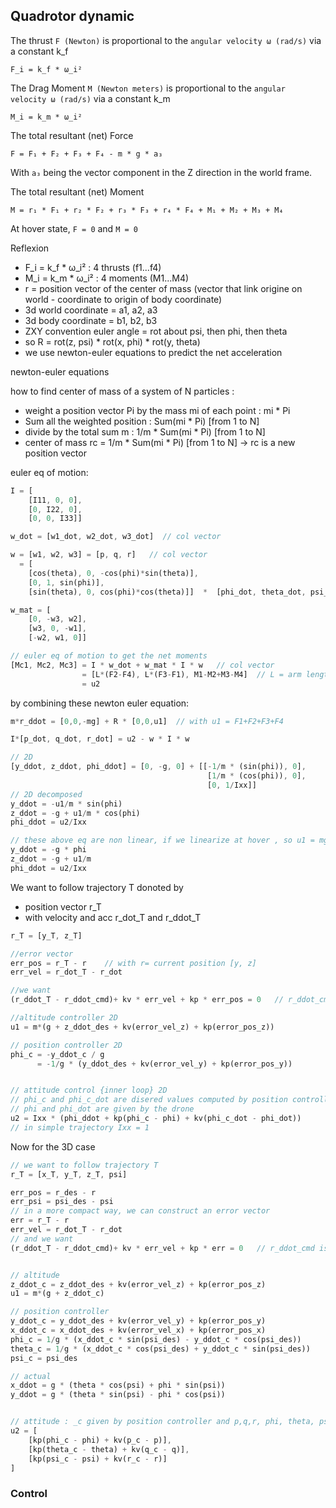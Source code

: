 ## Quadrotor dynamic

The thrust `F (Newton)` is proportional to the `angular velocity ω (rad/s)` via a constant k_f
```
F_i = k_f * ω_i²
```

The Drag Moment `M (Newton meters)` is proportional to the `angular velocity ω (rad/s)` via a constant k_m
```
M_i = k_m * ω_i²
```

The total resultant (net) Force
```
F = F₁ + F₂ + F₃ + F₄ - m * g * a₃
```
With `a₃` being the vector component in the Z direction in the world frame.  

The total resultant (net) Moment
```
M = r₁ * F₁ + r₂ * F₂ + r₃ * F₃ + r₄ * F₄ + M₁ + M₂ + M₃ + M₄
```  

At hover state, `F = 0` and `M = 0`



Reflexion
- F_i = k_f * ω_i² : 4 thrusts (f1...f4)
- M_i = k_m * ω_i² : 4 moments (M1...M4)
- r = position vector of the center of mass (vector that link origine on world - coordinate to origin of body coordinate)
- 3d world coordinate = a1, a2, a3
- 3d body coordinate = b1, b2, b3
- ZXY convention euler angle = rot about psi, then phi, then theta
- so R = rot(z, psi) * rot(x, phi) * rot(y, theta)
- we use newton-euler equations to predict the net acceleration

newton-euler equations

how to find center of mass of a system of N particles :
- weight a position vector Pi by the mass mi of each point : mi * Pi
- Sum all the weighted position : Sum(mi * Pi)    [from 1 to N]
- divide by the total sum m : 1/m * Sum(mi * Pi)  [from 1 to N]
- center of mass rc = 1/m * Sum(mi * Pi)  [from 1 to N]  -> rc is a new position vector

euler eq of motion:
```rust
I = [
    [I11, 0, 0],
    [0, I22, 0],
    [0, 0, I33]]

w_dot = [w1_dot, w2_dot, w3_dot]  // col vector

w = [w1, w2, w3] = [p, q, r]   // col vector
  = [
    [cos(theta), 0, -cos(phi)*sin(theta)],
    [0, 1, sin(phi)],
    [sin(theta), 0, cos(phi)*cos(theta)]]  *  [phi_dot, theta_dot, psi_dot]

w_mat = [
    [0, -w3, w2],
    [w3, 0, -w1],
    [-w2, w1, 0]]

// euler eq of motion to get the net moments
[Mc1, Mc2, Mc3] = I * w_dot + w_mat * I * w   // col vector
                = [L*(F2-F4), L*(F3-F1), M1-M2+M3-M4]  // L = arm length
                = u2

```

by combining these newton euler equation:
```rust
m*r_ddot = [0,0,-mg] + R * [0,0,u1]  // with u1 = F1+F2+F3+F4

I*[p_dot, q_dot, r_dot] = u2 - w * I * w

// 2D
[y_ddot, z_ddot, phi_ddot] = [0, -g, 0] + [[-1/m * (sin(phi)), 0],     * [u1, u2]
                                            [1/m * (cos(phi)), 0],
                                            [0, 1/Ixx]]
// 2D decomposed
y_ddot = -u1/m * sin(phi)
z_ddot = -g + u1/m * cos(phi)
phi_ddot = u2/Ixx

// these above eq are non linear, if we linearize at hover , so u1 = mg, phi=0, we have
y_ddot = -g * phi
z_ddot = -g + u1/m
phi_ddot = u2/Ixx
```
We want to follow trajectory T donoted by
- position vector r_T
- with velocity and acc r_dot_T and r_ddot_T

```rust
r_T = [y_T, z_T]

//error vector
err_pos = r_T - r    // with r= current position [y, z]
err_vel = r_dot_T - r_dot

//we want
(r_ddot_T - r_ddot_cmd)+ kv * err_vel + kp * err_pos = 0   // r_ddot_cmd is the commanded acceleration calculated by the controller

//altitude controller 2D
u1 = m*(g + z_ddot_des + kv(error_vel_z) + kp(error_pos_z))

// position controller 2D
phi_c = -y_ddot_c / g
      = -1/g * (y_ddot_des + kv(error_vel_y) + kp(error_pos_y))


// attitude control {inner loop} 2D
// phi_c and phi_c_dot are disered values computed by position controller
// phi and phi_dot are given by the drone
u2 = Ixx * (phi_ddot + kp(phi_c - phi) + kv(phi_c_dot - phi_dot))
// in simple trajectory Ixx = 1
```

Now for the 3D case
```rust
// we want to follow trajectory T
r_T = [x_T, y_T, z_T, psi]

err_pos = r_des - r
err_psi = psi_des - psi
// in a more compact way, we can construct an error vector
err = r_T - r
err_vel = r_dot_T - r_dot
// and we want 
(r_ddot_T - r_ddot_cmd)+ kv * err_vel + kp * err = 0   // r_ddot_cmd is the commanded acceleration calculated by the controller


// altitude
z_ddot_c = z_ddot_des + kv(error_vel_z) + kp(error_pos_z)
u1 = m*(g + z_ddot_c)

// position controller
y_ddot_c = y_ddot_des + kv(error_vel_y) + kp(error_pos_y)
x_ddot_c = x_ddot_des + kv(error_vel_x) + kp(error_pos_x)
phi_c = 1/g * (x_ddot_c * sin(psi_des) - y_ddot_c * cos(psi_des))
theta_c = 1/g * (x_ddot_c * cos(psi_des) + y_ddot_c * sin(psi_des))
psi_c = psi_des

// actual
x_ddot = g * (theta * cos(psi) + phi * sin(psi))
y_ddot = g * (theta * sin(psi) - phi * cos(psi))


// attitude : _c given by position controller and p,q,r, phi, theta, psi by the drone
u2 = [
    [kp(phi_c - phi) + kv(p_c - p)],
    [kp(theta_c - theta) + kv(q_c - q)],
    [kp(psi_c - psi) + kv(r_c - r)]
]


```




### Control
